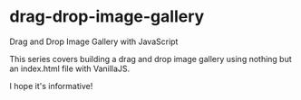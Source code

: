 # drag-drop-image-gallery
Drag and Drop Image Gallery with JavaScript

This series covers building a drag and drop image gallery using nothing but an index.html file with VanillaJS.

I hope it's informative!
